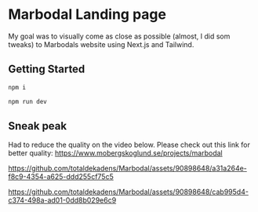 # Marbodal Landing page

My goal was to visually come as close as possible (almost, I did som tweaks) to Marbodals website using Next.js and Tailwind.

## Getting Started

```bash
npm i 

npm run dev
```

## Sneak peak

Had to reduce the quality on the video below. Please check out this link for better quality: https://www.mobergskoglund.se/projects/marbodal


https://github.com/totaldekadens/Marbodal/assets/90898648/a31a264e-f8c9-4354-a625-ddd255cf75c5



https://github.com/totaldekadens/Marbodal/assets/90898648/cab995d4-c374-498a-ad01-0dd8b029e6c9

